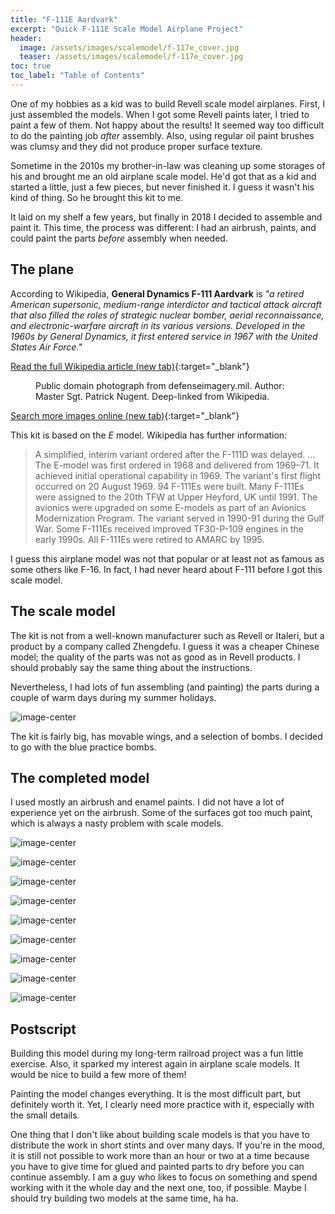 ```yaml
---
title: "F-111E Aardvark"
excerpt: "Quick F-111E Scale Model Airplane Project"
header:
  image: /assets/images/scalemodel/f-117e_cover.jpg
  teaser: /assets/images/scalemodel/f-117e_cover.jpg
toc: true
toc_label: "Table of Contents"
---
```


One of my hobbies as a kid was to build Revell scale model airplanes. First, I just assembled the models. When I got some Revell paints later, I tried to paint a few of them. Not happy about the results! It seemed way too difficult to do the painting job *after* assembly. Also, using regular oil paint brushes was clumsy and they did not produce proper surface texture.

Sometime in the 2010s my brother-in-law was cleaning up some storages of his and brought me an old airplane scale model. He'd got that as a kid and started a little, just a few pieces, but never finished it. I guess it wasn't his kind of thing. So he brought this kit to me. 

It laid on my shelf a few years, but finally in 2018 I decided to assemble and paint it. This time, the process was different: I had an airbrush, paints, and could paint the parts *before* assembly when needed.

## The plane

According to Wikipedia, **General Dynamics F-111 Aardvark** is *"a retired American supersonic, medium-range interdictor and tactical attack aircraft that also filled the roles of strategic nuclear bomber, aerial reconnaissance, and electronic-warfare aircraft in its various versions. Developed in the 1960s by General Dynamics, it first entered service in 1967 with the United States Air Force."* 

[Read the full Wikipedia article (new tab)](https://en.wikipedia.org/wiki/General_Dynamics_F-111_Aardvark){:target="_blank"}

<figure class="align-center">
  <img src="https://upload.wikimedia.org/wikipedia/commons/2/21/An_air-to-air_left_front_view_of_an_F-111_aircraft_during_a_refueling_mission_over_the_North_Sea_DF-ST-89-03609.jpg" alt="">
  <figcaption>Public domain photograph from defenseimagery.mil. Author: Master Sgt. Patrick Nugent. Deep-linked from Wikipedia.</figcaption>
</figure>

[Search more images online (new tab)](https://www.google.com/search?q=f-111e&tbm=isch){:target="_blank"}

This kit is based on the *E* model. Wikipedia has further information:

> A simplified, interim variant ordered after the F-111D was delayed. ... The E-model was first ordered in 1968 and delivered from 1969–71. It achieved initial operational capability in 1969. The variant's first flight occurred on 20 August 1969. 94 F-111Es were built. Many F-111Es were assigned to the 20th TFW at Upper Heyford, UK until 1991. The avionics were upgraded on some E-models as part of an Avionics Modernization Program. The variant served in 1990-91 during the Gulf War. Some F-111Es received improved TF30-P-109 engines in the early 1990s. All F-111Es were retired to AMARC by 1995.

I guess this airplane model was not that popular or at least not as famous as some others like F-16. In fact, I had never heard about F-111 before I got this scale model.

## The scale model

The kit is not from a well-known manufacturer such as Revell or Italeri, but a product by a company called Zhengdefu. I guess it was a cheaper Chinese model; the quality of the parts was not as good as in Revell products. I should probably say the same thing about the instructions.

Nevertheless, I had lots of fun assembling (and painting) the parts during a couple of warm days during my summer holidays.

![image-center](https://lh3.googleusercontent.com/pw/ACtC-3cgBJcw8mlVg6_BFU4RaVpgS9UXp9gQVHtPRbYSsjylfHYX5RUUClEGtVdIy2GMM9eGnyDHD3gbj-5BAa-mL5pfQi4eDdpP2_YmFoBB_DspZQeHh7PHu8_Fe5sWOIsBLnUm-m4vdS1dlcNokCbenUvj=w1259-h944-no?authuser=0)

The kit is fairly big, has movable wings, and a selection of bombs. I decided to go with the blue practice bombs.

## The completed model

I used mostly an airbrush and enamel paints. I did not have a lot of experience yet on the airbrush. Some of the surfaces got too much paint, which is always a nasty problem with scale models.

![image-center](https://lh3.googleusercontent.com/pw/ACtC-3ctlnt8a2uNO6G3sKyBYz9WBTjRFiUdiAklpSOhoqrI9V4gss6cRIBicc1ExgucIND-sBPk9vxVGhM4H4ccvP7hLmEGctA842MN6QlvCp259JjqBzTpj6xiJMMjV-cQ1CloyEzCKbE4vuO2msxLvqNe=w1259-h944-no?authuser=0)

![image-center](https://lh3.googleusercontent.com/pw/ACtC-3duSmGuViRw4-iibrBSs5LTxjfR6lAgPGIjIjdI1xUcSIssvKRWVgeypqbs2TrLVXz9E8EV9a4PV2jbfy5qlnUMXOa_LVH7Zeed71hOo7lskwR7TMnp7QhrO4xHtqAbI2D93kvSfu-miAgbNAa80T-k=w1259-h944-no?authuser=0)

![image-center](https://lh3.googleusercontent.com/pw/ACtC-3fbqxOdi4Wmj526b6EMtrac1oWDRs2CDq-I9hoidQEV7gIoa8dRE1vosgKbarL80rGd1LCT4SkxDKbYkTR8IatptNw3Ss28sL7eiEItGfu8eYPDeh_BP8gOPEtSaN2MkPtxt27qWsXiX5ryJi-IjIP2=w1259-h944-no?authuser=0)

![image-center](https://lh3.googleusercontent.com/pw/ACtC-3eDwN0tKzzihtKgT8QvPKvbu07IXSYAeCcKsEHX1oKx5Mzmobf2p1k1BvEM7psVgMB7MahkrK5mKKhjnAZ9pkaH0ZE4URyqLzY-0mw7Iyf4QsUtXMLrfvajOVWO557wqxpi1UYbray-yBZFtP_2W0Dt=w1259-h944-no?authuser=0)

![image-center](https://lh3.googleusercontent.com/pw/ACtC-3eaGPV8SjKbU5vuGCGZ4c1fUJozeXcjnZ4zkgnoVfNb3kfsgo6n7iV1M1oPRY3cPr3nt6G_UunAo8a6Mf0AJBWCsNQKMciExI1rMigxIj06Nf-85SKRvwagb_uwZNY4dci0iV3QuAEEG_bBn4ccRk_q=w1259-h944-no?authuser=0)

![image-center](https://lh3.googleusercontent.com/pw/ACtC-3cdMd9KnN5dgfSuykSVkQ5jr-zOOP2r_Ej7QuL2DqYFdrepTd7TIN5hYGoTD0xVA9XW63WOUG6cVkrAIuPDdFpp6zwheiaC8IaPG1Tz9VL9-ALqveWc9WKf0o4cRTeVHwle8C43JKJwjU5q89OKjaNq=w1259-h944-no?authuser=0)

![image-center](https://lh3.googleusercontent.com/pw/ACtC-3dRMY5t1Hj8I9xL9wg3xoOQtAD0-DwKcbQxzFzYqVeggmqUupuTqxgemC_aYSX2ACKFakDCv1nWyiBqRe2mRtpjpAPbdHSZBvAzLI1126y1su_OzCa0ipn7jrBXKjhyBhI4XyUXyHY2Fal0iDdejBrp=w1259-h944-no?authuser=0)

![image-center](https://lh3.googleusercontent.com/pw/ACtC-3cCT1jPDFdIKgwPu80bcb2fORdzq4GNJLrliZhxI-UBtcIG4sfAMDyL-_fJl-Q6CSvuq1h1CZUzjTJlVSuphJfWl1DYq5_akwVWBgCVoag14XvreLi0XTmpE-vPmgWxAnHB4lAaosMRYRp6r4pXU7E7=w1259-h944-no?authuser=0)

![image-center](https://lh3.googleusercontent.com/pw/ACtC-3dhcMHZG1AfrmxK-RUnTkIIy-9J1qaYj2rnzEgAhYtT0h66BBmmKyP1T6fzvhkqL6QTijm05njak8DuUEH5Ot7jCY8UeCoDMfVNjStsaRPCPcEvQWmK9Np7-aZh4c1qXuj2x-d83DJERL-gzemC6eU1=w1259-h944-no?authuser=0)

## Postscript

Building this model during my long-term railroad project was a fun little exercise. Also, it sparked my interest again in airplane scale models. It would be nice to build a few more of them!

Painting the model changes everything. It is the most difficult part, but definitely worth it. Yet, I clearly need more practice with it, especially with the small details.

One thing that I don't like about building scale models is that you have to distribute the work in short stints and over many days. If you're in the mood, it is still not possible to work more than an hour or two at a time because you have to give time for glued and painted parts to dry before you can continue assembly. I am a guy who likes to focus on something and spend working with it the whole day and the next one, too, if possible. Maybe I should try building two models at the same time, ha ha.
